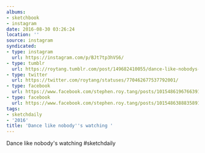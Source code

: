 ```yaml
---
albums:
- sketchbook
- instagram
date: 2016-08-30 03:26:24
location: ''
source: instagram
syndicated:
- type: instagram
  url: https://instagram.com/p/BJt7tp3hVS6/
- type: tumblr
  url: https://roytang.tumblr.com/post/149682410055/dance-like-nobodys-watching-sketchdaily
- type: twitter
  url: https://twitter.com/roytang/statuses/770462677537792001/
- type: facebook
  url: https://www.facebook.com/stephen.roy.tang/posts/10154861967663912:1
- type: facebook
  url: https://www.facebook.com/stephen.roy.tang/posts/10154863888358912
tags:
- sketchdaily
- '2016'
title: 'Dance like nobody''s watching '
---
```


Dance like nobody's watching #sketchdaily